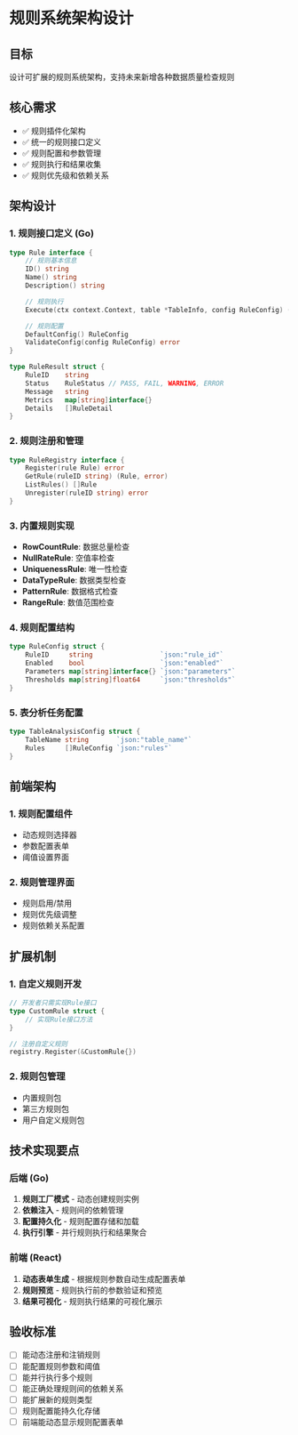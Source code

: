 # 规则系统架构设计

## 目标
设计可扩展的规则系统架构，支持未来新增各种数据质量检查规则

## 核心需求
- ✅ 规则插件化架构
- ✅ 统一的规则接口定义
- ✅ 规则配置和参数管理
- ✅ 规则执行和结果收集
- ✅ 规则优先级和依赖关系

## 架构设计

### 1. 规则接口定义 (Go)
```go
type Rule interface {
    // 规则基本信息
    ID() string
    Name() string
    Description() string

    // 规则执行
    Execute(ctx context.Context, table *TableInfo, config RuleConfig) (*RuleResult, error)

    // 规则配置
    DefaultConfig() RuleConfig
    ValidateConfig(config RuleConfig) error
}

type RuleResult struct {
    RuleID    string
    Status    RuleStatus // PASS, FAIL, WARNING, ERROR
    Message   string
    Metrics   map[string]interface{}
    Details   []RuleDetail
}
```

### 2. 规则注册和管理
```go
type RuleRegistry interface {
    Register(rule Rule) error
    GetRule(ruleID string) (Rule, error)
    ListRules() []Rule
    Unregister(ruleID string) error
}
```

### 3. 内置规则实现
- **RowCountRule**: 数据总量检查
- **NullRateRule**: 空值率检查
- **UniquenessRule**: 唯一性检查
- **DataTypeRule**: 数据类型检查
- **PatternRule**: 数据格式检查
- **RangeRule**: 数值范围检查

### 4. 规则配置结构
```go
type RuleConfig struct {
    RuleID     string                 `json:"rule_id"`
    Enabled    bool                   `json:"enabled"`
    Parameters map[string]interface{} `json:"parameters"`
    Thresholds map[string]float64     `json:"thresholds"`
}
```

### 5. 表分析任务配置
```go
type TableAnalysisConfig struct {
    TableName string       `json:"table_name"`
    Rules     []RuleConfig `json:"rules"`
}
```

## 前端架构

### 1. 规则配置组件
- 动态规则选择器
- 参数配置表单
- 阈值设置界面

### 2. 规则管理界面
- 规则启用/禁用
- 规则优先级调整
- 规则依赖关系配置

## 扩展机制

### 1. 自定义规则开发
```go
// 开发者只需实现Rule接口
type CustomRule struct {
    // 实现Rule接口方法
}

// 注册自定义规则
registry.Register(&CustomRule{})
```

### 2. 规则包管理
- 内置规则包
- 第三方规则包
- 用户自定义规则包

## 技术实现要点

### 后端 (Go)
1. **规则工厂模式** - 动态创建规则实例
2. **依赖注入** - 规则间的依赖管理
3. **配置持久化** - 规则配置存储和加载
4. **执行引擎** - 并行规则执行和结果聚合

### 前端 (React)
1. **动态表单生成** - 根据规则参数自动生成配置表单
2. **规则预览** - 规则执行前的参数验证和预览
3. **结果可视化** - 规则执行结果的可视化展示

## 验收标准
- [ ] 能动态注册和注销规则
- [ ] 能配置规则参数和阈值
- [ ] 能并行执行多个规则
- [ ] 能正确处理规则间的依赖关系
- [ ] 能扩展新的规则类型
- [ ] 规则配置能持久化存储
- [ ] 前端能动态显示规则配置表单